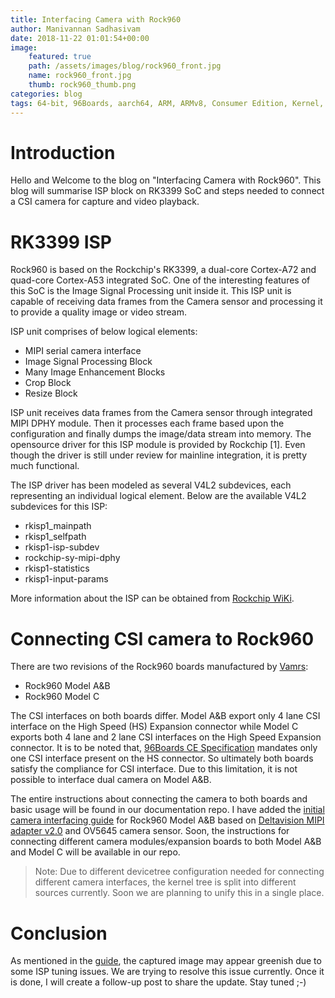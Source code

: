 ```yaml
---
title: Interfacing Camera with Rock960
author: Manivannan Sadhasivam
date: 2018-11-22 01:01:54+00:00
image:
    featured: true
    path: /assets/images/blog/rock960_front.jpg
    name: rock960_front.jpg
    thumb: rock960_thumb.png
categories: blog
tags: 64-bit, 96Boards, aarch64, ARM, ARMv8, Consumer Edition, Kernel, Linux, Rockchip, RK3399, Rock960, Vamrs, Camera, MIPI-CSI, CSI2, DPHY, ISP, Image Signal Processor, V4L2, OV5645, OmniVision, IPEX, Deltavision, MIPI adapter
---
```


# Introduction

Hello and Welcome to the blog on "Interfacing Camera with Rock960". This
blog will summarise ISP block on RK3399 SoC and steps needed to connect a CSI camera
for capture and video playback.

# RK3399 ISP

Rock960 is based on the Rockchip's RK3399, a dual-core Cortex-A72 and quad-core
Cortex-A53 integrated SoC. One of the interesting features of this SoC is the Image
Signal Processing unit inside it. This ISP unit is capable of receiving data
frames from the Camera sensor and processing it to provide a quality image or
video stream.

ISP unit comprises of below logical elements:

* MIPI serial camera interface
* Image Signal Processing Block
* Many Image Enhancement Blocks
* Crop Block
* Resize Block

ISP unit receives data frames from the Camera sensor through integrated
MIPI DPHY module. Then it processes each frame based upon the configuration
and finally dumps the image/data stream into memory. The opensource driver for
this ISP module is provided by Rockchip [1]. Even though the driver is still under
review for mainline integration, it is pretty much functional.

The ISP driver has been modeled as several V4L2 subdevices, each representing
an individual logical element. Below are the available V4L2 subdevices for this
ISP:

* rkisp1_mainpath
* rkisp1_selfpath
* rkisp1-isp-subdev
* rockchip-sy-mipi-dphy
* rkisp1-statistics
* rkisp1-input-params

More information about the ISP can be obtained from [Rockchip WiKi](http://opensource.rock-chips.com/wiki_Rockchip-isp1).

# Connecting CSI camera to Rock960

There are two revisions of the Rock960 boards manufactured by [Vamrs](http://vamrs.com/):

* Rock960 Model A&B
* Rock960 Model C

The CSI interfaces on both boards differ. Model A&B export only 4 lane CSI
interface on the High Speed (HS) Expansion connector while Model C exports both
4 lane and 2 lane CSI interfaces on the High Speed Expansion connector. It
is to be noted that, [96Boards CE Specification](https://linaro.co/ce-specification)
mandates only one CSI interface present on the HS connector. So ultimately both
boards satisfy the compliance for CSI interface. Due to this limitation, it is
not possible to interface dual camera on Model A&B.

The entire instructions about connecting the camera to both boards and basic usage will be
found in our documentation repo. I have added the [initial camera interfacing
guide](https://github.com/96boards/documentation/blob/master/consumer/rock/guides/camera-module.md) for Rock960 Model A&B based on [Deltavision MIPI adapter v2.0](/product/mipiadapter/) and OV5645 camera sensor. Soon, the instructions for connecting
different camera modules/expansion boards to both Model A&B and Model C will be
available in our repo.

> Note: Due to different devicetree configuration needed for connecting different
>       camera interfaces, the kernel tree is split into different sources currently.
>       Soon we are planning to unify this in a single place.

# Conclusion

As mentioned in the [guide](https://github.com/96boards/documentation/blob/master/consumer/rock/guides/camera-module.md), the captured image may appear greenish due to some ISP tuning
issues. We are trying to resolve this issue currently. Once it is done, I will create
a follow-up post to share the update. Stay tuned ;-)
